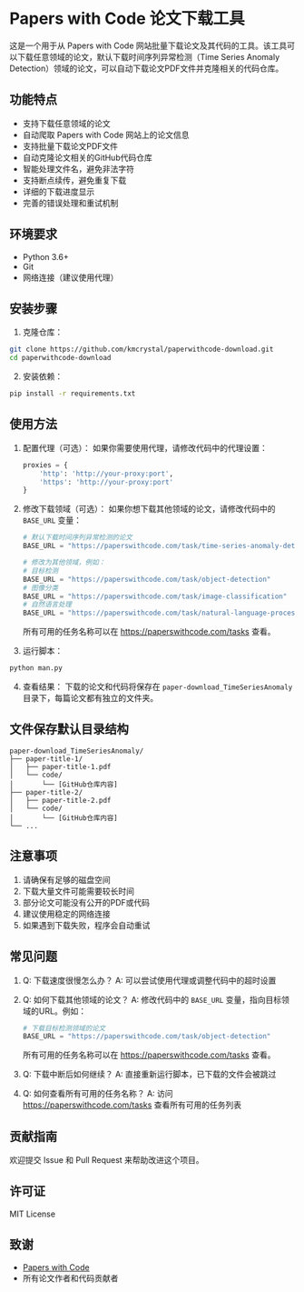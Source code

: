# Papers with Code 论文下载工具

这是一个用于从 Papers with Code 网站批量下载论文及其代码的工具。该工具可以下载任意领域的论文，默认下载时间序列异常检测（Time Series Anomaly Detection）领域的论文，可以自动下载论文PDF文件并克隆相关的代码仓库。

## 功能特点

- 支持下载任意领域的论文
- 自动爬取 Papers with Code 网站上的论文信息
- 支持批量下载论文PDF文件
- 自动克隆论文相关的GitHub代码仓库
- 智能处理文件名，避免非法字符
- 支持断点续传，避免重复下载
- 详细的下载进度显示
- 完善的错误处理和重试机制

## 环境要求

- Python 3.6+
- Git
- 网络连接（建议使用代理）

## 安装步骤

1. 克隆仓库：
```bash
git clone https://github.com/kmcrystal/paperwithcode-download.git
cd paperwithcode-download
```

2. 安装依赖：
```bash
pip install -r requirements.txt
```

## 使用方法

1. 配置代理（可选）：
   如果你需要使用代理，请修改代码中的代理设置：
   ```python
   proxies = {
       'http': 'http://your-proxy:port',
       'https': 'http://your-proxy:port'
   }
   ```

2. 修改下载领域（可选）：
   如果你想下载其他领域的论文，请修改代码中的 `BASE_URL` 变量：
   ```python
   # 默认下载时间序列异常检测的论文
   BASE_URL = "https://paperswithcode.com/task/time-series-anomaly-detection"
   
   # 修改为其他领域，例如：
   # 目标检测
   BASE_URL = "https://paperswithcode.com/task/object-detection"
   # 图像分类
   BASE_URL = "https://paperswithcode.com/task/image-classification"
   # 自然语言处理
   BASE_URL = "https://paperswithcode.com/task/natural-language-processing"
   ```
   
   所有可用的任务名称可以在 https://paperswithcode.com/tasks 查看。

3. 运行脚本：
```bash
python man.py
```

4. 查看结果：
   下载的论文和代码将保存在 `paper-download_TimeSeriesAnomaly` 目录下，每篇论文都有独立的文件夹。

## 文件保存默认目录结构

```
paper-download_TimeSeriesAnomaly/
├── paper-title-1/
│   ├── paper-title-1.pdf
│   └── code/
│       └── [GitHub仓库内容]
├── paper-title-2/
│   ├── paper-title-2.pdf
│   └── code/
│       └── [GitHub仓库内容]
└── ...
```

## 注意事项

1. 请确保有足够的磁盘空间
2. 下载大量文件可能需要较长时间
3. 部分论文可能没有公开的PDF或代码
4. 建议使用稳定的网络连接
5. 如果遇到下载失败，程序会自动重试

## 常见问题

1. Q: 下载速度很慢怎么办？
   A: 可以尝试使用代理或调整代码中的超时设置

2. Q: 如何下载其他领域的论文？
   A: 修改代码中的 `BASE_URL` 变量，指向目标领域的URL。例如：
   ```python
   # 下载目标检测领域的论文
   BASE_URL = "https://paperswithcode.com/task/object-detection"
   ```
   所有可用的任务名称可以在 https://paperswithcode.com/tasks 查看。

3. Q: 下载中断后如何继续？
   A: 直接重新运行脚本，已下载的文件会被跳过

4. Q: 如何查看所有可用的任务名称？
   A: 访问 https://paperswithcode.com/tasks 查看所有可用的任务列表

## 贡献指南

欢迎提交 Issue 和 Pull Request 来帮助改进这个项目。

## 许可证

MIT License

## 致谢

- [Papers with Code](https://paperswithcode.com/)
- 所有论文作者和代码贡献者
